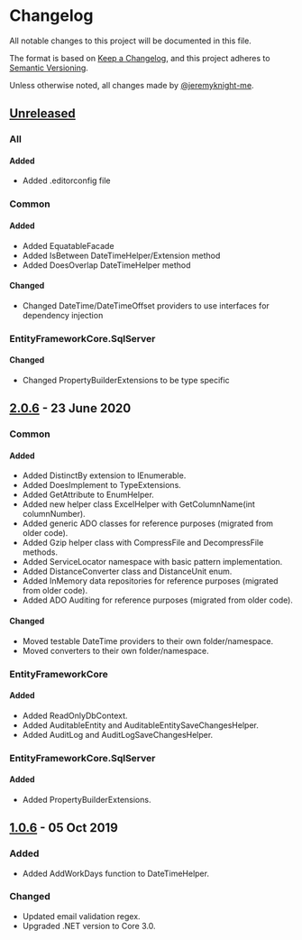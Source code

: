 # Changelog

All notable changes to this project will be documented in this file.

The format is based on [Keep a Changelog](https://keepachangelog.com/),
and this project adheres to [Semantic Versioning](https://semver.org/spec/v2.0.0.html).

Unless otherwise noted, all changes made by [@jeremyknight-me](https://github.com/jeremyknight-me).

## [Unreleased]

### All

#### Added

- Added .editorconfig file

### Common

#### Added

- Added EquatableFacade<T>
- Added IsBetween DateTimeHelper/Extension method
- Added DoesOverlap DateTimeHelper method
  
#### Changed

- Changed DateTime/DateTimeOffset providers to use interfaces for dependency injection

### EntityFrameworkCore.SqlServer

#### Changed

- Changed PropertyBuilderExtensions to be type specific

## [2.0.6] - 23 June 2020

### Common

#### Added

- Added DistinctBy extension to IEnumerable.
- Added DoesImplement<T> to TypeExtensions.
- Added GetAttribute<T> to EnumHelper.
- Added new helper class ExcelHelper with GetColumnName(int columnNumber). 
- Added generic ADO classes for reference purposes (migrated from older code). 
- Added Gzip helper class with CompressFile and DecompressFile methods. 
- Added ServiceLocator namespace with basic pattern implementation.
- Added DistanceConverter class and DistanceUnit enum. 
- Added InMemory data repositories for reference purposes (migrated from older code).
- Added ADO Auditing for reference purposes (migrated from older code).

#### Changed

- Moved testable DateTime providers to their own folder/namespace.
- Moved converters to their own folder/namespace.

### EntityFrameworkCore

#### Added

- Added ReadOnlyDbContext.
- Added AuditableEntity and AuditableEntitySaveChangesHelper.
- Added AuditLog and AuditLogSaveChangesHelper.

### EntityFrameworkCore.SqlServer

#### Added

- Added PropertyBuilderExtensions.

## [1.0.6] - 05 Oct 2019

### Added

- Added AddWorkDays function to DateTimeHelper.

### Changed
- Updated email validation regex.
- Upgraded .NET version to Core 3.0.

[Unreleased]: https://github.com/jeremyknight-me/JK.Common/compare/2.0.6...HEAD
[2.0.6]: https://github.com/jeremyknight-me/JK.Common/compare/1.0.6...2.0.6
[1.0.6]: https://github.com/jeremyknight-me/JK.Common/compare/1.0.5...1.0.6
